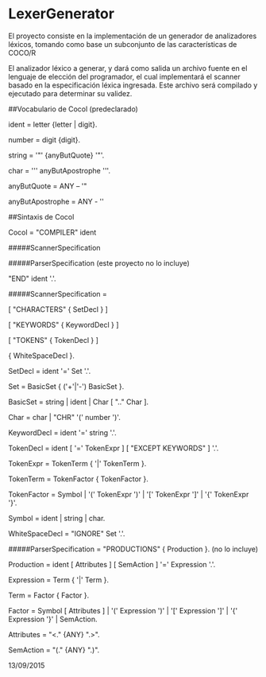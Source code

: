 # LexerGenerator
El proyecto consiste en la implementación de un generador de analizadores léxicos, tomando como base un subconjunto de las características de COCO/R 

El analizador léxico a generar, y dará como salida un archivo fuente en
el lenguaje de elección del programador, el cual implementará el scanner basado en la
especificación léxica ingresada. Este archivo será compilado y ejecutado para determinar
su validez.

##Vocabulario de Cocol (predeclarado)

ident = letter {letter | digit}.

number = digit {digit}.

string = '"' {anyButQuote} '"'.

char = '\'' anyButApostrophe '\''.

anyButQuote = ANY – '"

anyButApostrophe = ANY - '\'

##Sintaxis de Cocol

Cocol = "COMPILER" ident

#####ScannerSpecification

#####ParserSpecification (este proyecto no lo incluye)

"END" ident '.'.

#####ScannerSpecification =

[ "CHARACTERS" { SetDecl } ]

[ "KEYWORDS" { KeywordDecl } ]

[ "TOKENS" { TokenDecl } ]

{ WhiteSpaceDecl }.

SetDecl = ident '=' Set '.'.

Set = BasicSet { ('+'|'-') BasicSet }.

BasicSet = string | ident | Char [ ".." Char ].

Char = char | "CHR" '(' number ')'.

KeywordDecl = ident '=' string '.'.

TokenDecl = ident [ '=' TokenExpr ] [ "EXCEPT KEYWORDS" ] '.'.

TokenExpr = TokenTerm { '|' TokenTerm }.

TokenTerm = TokenFactor { TokenFactor }.

TokenFactor = Symbol
 | '(' TokenExpr ')'
 | '[' TokenExpr ']'
 | '{' TokenExpr '}'.
 
Symbol = ident | string | char.

WhiteSpaceDecl = "IGNORE" Set '.'.

#####ParserSpecification = "PRODUCTIONS" { Production }. (no lo incluye)

Production = ident [ Attributes ] [ SemAction ] '=' Expression '.'.

Expression = Term { '|' Term }.

Term = Factor { Factor }.

Factor = Symbol [ Attributes ]
| '(' Expression ')'
 | '[' Expression ']'
 | '{' Expression '}'
| SemAction.

Attributes = "<." {ANY} ".>".

SemAction = "(." {ANY} ".)".

13/09/2015
